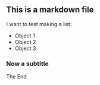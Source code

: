 ## This is a markdown file 

I want to test making a list:
* Object 1
* Object 2
* Object 3

### Now a subtitle

The End
